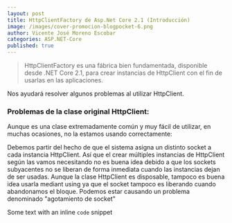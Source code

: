 ```yaml
---
layout: post
title: HttpClientFactory de Asp.Net Core 2.1 (Introducción)
image: /images/cover-promocion-blogpocket-6.png
author: Vicente José Moreno Escobar
categories: ASP.NET-Core
published: true 
---
```


> HttpClientFactory es una fábrica bien fundamentada, disponible desde .NET Core 2.1, para crear instancias de HttpClient con el fin de usarlas en las aplicaciones. 

Nos ayudará resolver algunos problemas al utilizar HttpClient.

### Problemas de la clase original HttpClient: ###

Aunque es una clase extremadamente común y muy fácil de utilizar, en muchas ocasiones, no la estamos usando correctamente:

Debemos partir del hecho de que el sistema asigna un distinto socket a cada instancia HttpClient. Así que el crear múltiples instancias de HttpClient según las vamos necesitando no es buena idea debido a que los sockets subyacentes no se liberan de forma inmediata cuando las instancias dejan de ser usadas. 
Aunque la clase HttpClient es disposable, tampoco es buena idea usarla mediant using ya que el socket tampoco es liberando cuando abandonamos el bloque. Podemos estar  causando un problema denominado "agotamiento de socket"

Some text with an inline `code` snippet
